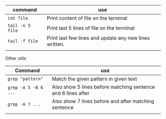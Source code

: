 
| command          | use                                                    |
| ---------------- | ------------------------------------------------------ |
| `cat file`       | Print content of file on the terminal                  |
| `tail -n 5 file` | Print last 5 lines of file on the terminal             |
| `tail -f file`   | Print last few lines and update any new lines written. |
|                  |                                                        |

Other utils

| Command              | use                                                          |
| -------------------- | ------------------------------------------------------------ |
| `grep "pattern"`     | Match the given pattern in given text                        |
| `grep -A 5 -B 6 ...` | Also show 5 lines before matching sentence and 6 lines after |
| `grep -A 7 ...`      | Also show 7 lines before and after matching sentence         |
|                      |                                                              |

